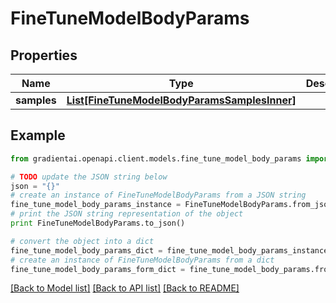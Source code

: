 # FineTuneModelBodyParams


## Properties
Name | Type | Description | Notes
------------ | ------------- | ------------- | -------------
**samples** | [**List[FineTuneModelBodyParamsSamplesInner]**](FineTuneModelBodyParamsSamplesInner.md) |  | 

## Example

```python
from gradientai.openapi.client.models.fine_tune_model_body_params import FineTuneModelBodyParams

# TODO update the JSON string below
json = "{}"
# create an instance of FineTuneModelBodyParams from a JSON string
fine_tune_model_body_params_instance = FineTuneModelBodyParams.from_json(json)
# print the JSON string representation of the object
print FineTuneModelBodyParams.to_json()

# convert the object into a dict
fine_tune_model_body_params_dict = fine_tune_model_body_params_instance.to_dict()
# create an instance of FineTuneModelBodyParams from a dict
fine_tune_model_body_params_form_dict = fine_tune_model_body_params.from_dict(fine_tune_model_body_params_dict)
```
[[Back to Model list]](../README.md#documentation-for-models) [[Back to API list]](../README.md#documentation-for-api-endpoints) [[Back to README]](../README.md)


